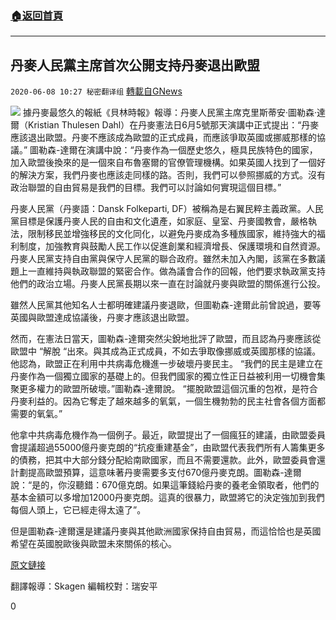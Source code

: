###  [:house:返回首頁](https://github.com/ourhimalayas/txt)
---

## 丹麥人民黨主席首次公開支持丹麥退出歐盟
`2020-06-08 10:27 秘密翻译组` [轉載自GNews](https://gnews.org/zh-hant/226659/)

![](https://s3.amazonaws.com/gnews-media-offload/wp-content/uploads/2020/06/08100259/Picture-1-23.png)
據丹麥最悠久的報紙《貝林時報》報導：丹麥人民黨主席克里斯蒂安·圖勒森·達爾（Kristian Thulesen Dahl）在丹麥憲法日6月5號那天演講中正式提出：“丹麥應該退出歐盟。丹麥不應該成為歐盟的正式成員，而應該爭取英國或挪威那樣的協議。” 圖勒森-達爾在演講中說：“丹麥作為一個歷史悠久，極具民族特色的國家，加入歐盟後換來的是一個來自布魯塞爾的官僚管理機構。如果英國人找到了一個好的解決方案，我們丹麥也應該走同樣的路。否則，我們可以參照挪威的方式。沒有政治聯盟的自由貿易是我們的目標。我們可以討論如何實現這個目標。”

丹麥人民黨（丹麥語：Dansk Folkeparti, DF）被稱為是右翼民粹主義政黨。人民黨目標是保護丹麥人民的自由和文化遺產，如家庭、皇室、丹麥國教會，嚴格執法，限制移民並增強移民的文化同化，以避免丹麥成為多種族國家，維持強大的福利制度，加強教育與鼓勵人民工作以促進創業和經濟增長、保護環境和自然資源。丹麥人民黨支持自由黨與保守人民黨的聯合政府。雖然未加入內閣，該黨在多數議題上一直維持與執政聯盟的緊密合作。做為議會合作的回報，他們要求執政黨支持他們的政治立場。丹麥人民黨長期以來一直在討論就丹麥與歐盟的關係進行公投。

雖然人民黨其他知名人士都明確建議丹麥退歐，但圖勒森-達爾此前曾說過，要等英國與歐盟達成協議後，丹麥才應該退出歐盟。

然而，在憲法日當天，圖勒森-達爾突然尖銳地批評了歐盟，而且認為丹麥應該從歐盟中 “解脫 “出來。與其成為正式成員，不如去爭取像挪威或英國那樣的協議。他認為，歐盟正在利用中共病毒危機進一步破壞丹麥民主。 “我們的民主是建立在丹麥作為一個獨立國家的基礎上的。但我們國家的獨立性正日益被利用一切機會集聚更多權力的歐盟所破壞。”圖勒森-達爾說。 “擺脫歐盟這個沉重的包袱，是符合丹麥利益的。因為它奪走了越來越多的氧氣，一個生機勃勃的民主社會各個方面都需要的氧氣。”

他拿中共病毒危機作為一個例子。最近，歐盟提出了一個瘋狂的建議，由歐盟委員會提議超過55000億丹麥克朗的“抗疫重建基金”，由歐盟代表我們所有人籌集更多的債務，把其中大部分錢分配給南歐國家，而且不需要還款。此外，歐盟委員會還計劃提高歐盟預算，這意味著丹麥需要多支付670億丹麥克朗。圖勒森-達爾說：“是的，你沒聽錯：670億克朗。如果這筆錢給丹麥的養老金領取者，他們的基本金額可以多增加12000丹麥克朗。這真的很暴力，歐盟將它的決定強加到我們每個人頭上，它已經走得太遠了”。

但是圖勒森-達爾還是建議丹麥與其他歐洲國家保持自由貿易，而這恰恰也是英國希望在英國脫歐後與歐盟未來關係的核心。

[原文鏈接](https://www.berlingske.dk/politik/thulesen-vil-have-danmark-ud-af-eu-0)

翻譯報導：Skagen
編輯校對：瑞安平

0
